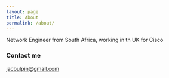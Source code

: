 ```yaml
---
layout: page
title: About
permalink: /about/
---
```


Network Engineer from South Africa, working in th UK for Cisco

### Contact me

[jacbulpin@gmail.com](mailto:jacbulpin@gmail.com)
